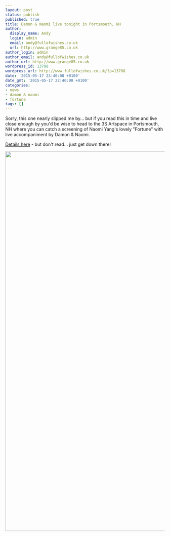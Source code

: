 ```yaml
---
layout: post
status: publish
published: true
title: Damon & Naomi live tonight in Portsmouth, NH
author:
  display_name: Andy
  login: admin
  email: andy@fullofwishes.co.uk
  url: http://www.grange85.co.uk
author_login: admin
author_email: andy@fullofwishes.co.uk
author_url: http://www.grange85.co.uk
wordpress_id: 13788
wordpress_url: http://www.fullofwishes.co.uk/?p=13788
date: '2015-05-17 23:40:08 +0100'
date_gmt: '2015-05-17 22:40:08 +0100'
categories:
- news
- damon & naomi
- fortune
tags: []
---
```

<p>Sorry, this one nearly slipped me by... but if you read this in time and live close enough by you'd be wise to head to the 3S Artspace in Portsmouth, NH where you can catch a screening of Naomi Yang's lovely "Fortune" with live accompaniment by Damon & Naomi.</p>
<p><a href="http://www.3sarts.org/performances/performance/Fortune-with-live-score-by-Damon-&-Naomi?performanceid=945">Details here</a> - but don't read... just get down there!</p>
<p><img src="http://media.fullofwishes.co.uk/03-damon_and_naomi/sleeves/damon-and-naomi-fortune.jpg" width="1200" height="1200" class="aligncenter" /></p>
